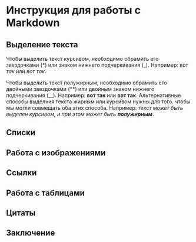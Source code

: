 # Инструкция для работы с Markdown 

## Выделение текста

Чтобы выделить текст курсивом, необходимо обрамить его звездочками (*) или знаком нижнего подчеркивания (_). Например: *вот так* или _вот так_.

Чтобы выделить текст полужирным, необходимо обрамить его двойными звездочками (**) или двойным знаком нижнего подчеркивания (__). Например: **вот так** или __вот так__. Альтернативные способы выделния текста жирным или курсивом нужны для того. чтобы мы могли совмещать оба этих способа. Например: _текст может быть выделен курсивом, и при этом может быть **полужирным**_.

## Списки

## Работа с изображениями

## Ссылки 

## Работа с таблицами

## Цитаты 

## Заключение